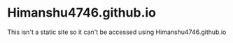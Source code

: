 # Himanshu4746.github.io
This isn't a static site so it can't be accessed using Himanshu4746.github.io